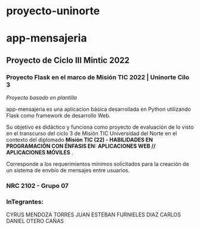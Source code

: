 # proyecto-uninorte
# app-mensajeria
## Proyecto de Ciclo III Mintic 2022

### Proyecto Flask en el marco de Misión TIC 2022 | Uninorte Cilo 3

_Proyecto basado en plantilla_

app-mensajeria es una aplicacion básica desarrollada en Python utilizando Flask como framework de desarrollo Web.

Su objetivo es didáctico y funciona como proyecto de evaluación de lo visto en el transcurso del ciclo 3 de Misión TIC Universidad del Norte en el contexto del diplomado __Misión TIC (22) - HABILIDADES EN PROGRAMACIÓN CON ÉNFASIS EN: APLICACIONES WEB // APLICACIONES MÓVILES__ . 

Corresponde a los requerimientos mínimos solicitados para la creación de un sistema de envbío de mensajes entre usuarios.

### NRC 2102 - Grupo 07

### InTegrantes: 
CYRUS MENDOZA TORRES
JUAN ESTEBAN FURNIELES DIAZ
CARLOS DANIEL OTERO CAÑAS
